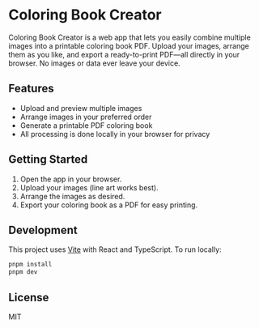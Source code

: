# Coloring Book Creator

Coloring Book Creator is a web app that lets you easily combine multiple images into a printable coloring book PDF. Upload your images, arrange them as you like, and export a ready-to-print PDF—all directly in your browser. No images or data ever leave your device.

## Features

- Upload and preview multiple images
- Arrange images in your preferred order
- Generate a printable PDF coloring book
- All processing is done locally in your browser for privacy

## Getting Started

1. Open the app in your browser.
2. Upload your images (line art works best).
3. Arrange the images as desired.
4. Export your coloring book as a PDF for easy printing.

## Development

This project uses [Vite](https://vitejs.dev/) with React and TypeScript. To run locally:

```sh
pnpm install
pnpm dev
```

## License

MIT

